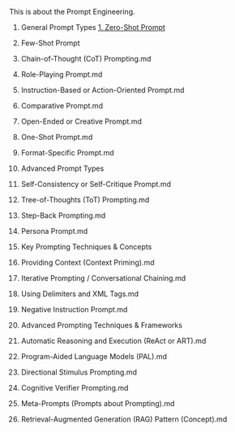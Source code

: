This is about the Prompt Engineering. 

01. General Prompt Types
[1. Zero-Shot Prompt](./1.%20Zero-Shot%20Prompt.md)
2. Few-Shot Prompt
3. Chain-of-Thought (CoT) Prompting.md
4. Role-Playing Prompt.md
5. Instruction-Based or Action-Oriented Prompt.md
6. Comparative Prompt.md
7. Open-Ended or Creative Prompt.md
8. One-Shot Prompt.md
9. Format-Specific Prompt.md

02. Advanced Prompt Types
10. Self-Consistency or Self-Critique Prompt.md
11. Tree-of-Thoughts (ToT) Prompting.md
12. Step-Back Prompting.md
13. Persona Prompt.md

03. Key Prompting Techniques & Concepts
14. Providing Context (Context Priming).md
15. Iterative Prompting / Conversational Chaining.md
16. Using Delimiters and XML Tags.md
17. Negative Instruction Prompt.md

04. Advanced Prompting Techniques & Frameworks
18. Automatic Reasoning and Execution (ReAct or ART).md
19. Program-Aided Language Models (PAL).md
20. Directional Stimulus Prompting.md
21. Cognitive Verifier Prompting.md
22. Meta-Prompts (Prompts about Prompting).md
23. Retrieval-Augmented Generation (RAG) Pattern (Concept).md
